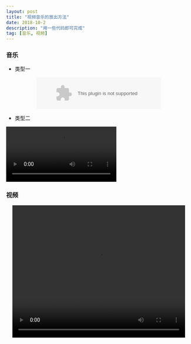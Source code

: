 ```yaml
---
layout: post
title: "视频音乐的放出方法"
date: 2018-10-2
description: "用一些代码即可完成"
tag: [音乐, 视频]
---
```


### 音乐

* 类型一

 <p align="center"><embed src="//music.163.com/style/swf/widget.swf?sid=435278010&type=2&auto=1&width=320&height=66" width="340" height="86"  allowNetworking="all"></p>

* 类型二

<video controls="controls" autoplay="autoplay">
<source src="http://m10.music.126.net/20181007093802/a1f93176bfac76e9c8a9b6b5e93f4722/ymusic/56dd/59ff/01a7/b663d63ac69bc13014fe02fe9893cd9f.mp3" type="audio/mp3">
</video>

### 视频

 <p align="center">
<video width="470" height="360" controls>
  <source src="http://my.zp68.com/filestores/2018/10/07/610f07b4b2b7a71453cc6457dae39bea.mp4" type="video/mp4">
  错误提示:您的浏览器不支持视频播放
</video>
 </p>